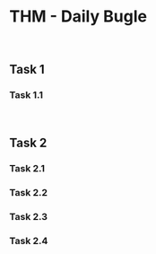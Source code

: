 # THM - Daily Bugle

<br>

## Task 1

### Task 1.1

> 

<br>

## Task 2

### Task 2.1

> 

### Task 2.2

> 

### Task 2.3

> 

### Task 2.4

> 

<br>

